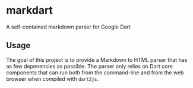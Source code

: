 markdart
========

A self-contained markdown parser for Google Dart

Usage
-----
The goal of this project is to provide a Markdown to HTML parser that has as few depenencies as possible. The parser only relies on Dart core components that can run both from the command-line and from the web browser when compiled with `dart2js`.
